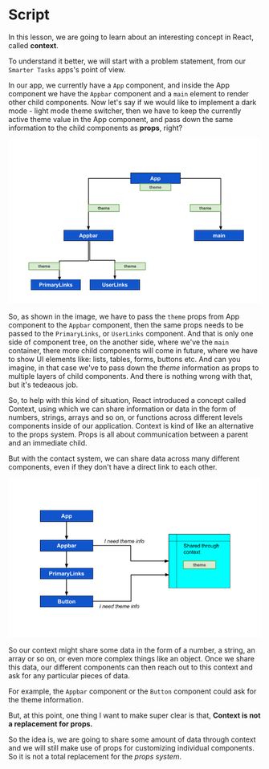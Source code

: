 # Script
In this lesson, we are going to learn about an interesting concept in React, called **context**. 

To understand it better, we will start with a problem statement, from our `Smarter Tasks` apps's point of view.

In our app, we currently have a `App` component, and inside the App component we have the `Appbar` component and a `main` element to render other child components. Now let's say if we would like to implement a dark mode - light mode theme switcher, then we have to keep the currently active theme value in the App component, and pass down the same information to the child components as **props**, right? 

![props-drilling](props-drilling.png)

So, as shown in the image, we have to pass the `theme` props from App component to the `Appbar` component, then the same props needs to be passed to the `PrimaryLinks`, or `UserLinks` component. And that is only one side of component tree, on the another side, where we've the `main` container, there more child components will come in future, where we have to show UI elements like: lists, tables, forms, buttons etc. And can you imagine, in that case we've to pass down the *theme* information as props to multiple layers of child components. And there is nothing wrong with that, but it's tedeaous job.

So, to help with this kind of situation, React introduced a concept called Context, using which we can share information or data in the form of numbers, strings, arrays and so on, or functions across different levels components inside of our application. Context is kind of like an alternative to the props system. Props is all about communication between a parent and an immediate child.

But with the contact system, we can share data across many different components, even if they don't have a direct link to each other.

![context](context.png)

So our context might share some data in the form of a number, a string, an array or so on, or even more complex things like an object. Once we share this data, our different components can then reach out to this context and ask for any particular pieces of data.

For example, the `Appbar` component or the `Button` component could ask for the theme information.

But, at this point, one thing I want to make super clear is that, **Context is not a replacement for props.** 

So the idea is, we are going to share some amount of data through context and we will still  make use of props for customizing individual components. So it is not a total replacement for the *props system*.
